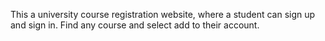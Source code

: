 This a university course registration website, where a student can sign up and sign in. Find any course and select add to their account. 
